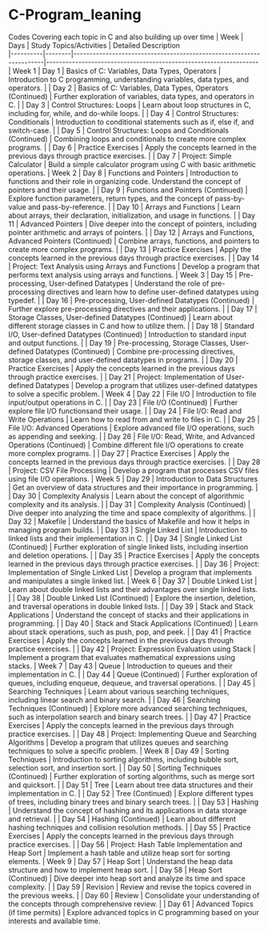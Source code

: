 # C-Program_leaning
Codes Covering each topic in C and also building up over time
|   Week   |  Days  | Study Topics/Activities                                             | Detailed Description                                              
|----------|--------|---------------------------------------------------------------------|------------------------------------------------------------------
| Week 1   | Day 1  | Basics of C: Variables, Data Types, Operators                       | Introduction to C programming, understanding variables, data types, and operators. 
|          | Day 2  | Basics of C: Variables, Data Types, Operators (Continued)           | Further exploration of variables, data types, and operators in C. 
|          | Day 3  | Control Structures: Loops                                           | Learn about loop structures in C, including for, while, and do-while loops. 
|          | Day 4  | Control Structures: Conditionals                                    | Introduction to conditional statements such as if, else if, and switch-case. 
|          | Day 5  | Control Structures: Loops and Conditionals (Continued)              | Combining loops and conditionals to create more complex programs.
|          | Day 6  | Practice Exercises                                                  | Apply the concepts learned in the previous days through practice exercises. 
|          | Day 7  | Project: Simple Calculator                                          | Build a simple calculator program using C with basic arithmetic operations.
| Week 2   | Day 8  | Functions and Pointers                                              | Introduction to functions and their role in organizing code. Understand the concept of pointers and their usage. 
|          | Day 9  | Functions and Pointers (Continued)                                  | Explore function parameters, return types, and the concept of pass-by-value and pass-by-reference. 
|          | Day 10 | Arrays and Functions                                                | Learn about arrays, their declaration, initialization, and usage in functions. 
|          | Day 11 | Advanced Pointers                                                   | Dive deeper into the concept of pointers, including pointer arithmetic and arrays of pointers. 
|          | Day 12 | Arrays and Functions, Advanced Pointers (Continued)                 | Combine arrays, functions, and pointers to create more complex programs. 
|          | Day 13 | Practice Exercises                                                  | Apply the concepts learned in the previous days through practice exercises. 
|          | Day 14 | Project: Text Analysis using Arrays and Functions                   | Develop a program that performs text analysis using arrays and functions. 
| Week 3   | Day 15 | Pre-processing, User-defined Datatypes                              | Understand the role of pre-processing directives and learn how to define user-defined datatypes using typedef. 
|          | Day 16 | Pre-processing, User-defined Datatypes (Continued)                  | Further explore pre-processing directives and their applications. 
|          | Day 17 | Storage Classes, User-defined Datatypes (Continued)                 | Learn about different storage classes in C and how to utilize them. 
|          | Day 18 | Standard I/O, User-defined Datatypes (Continued)                    | Introduction to standard input and output functions. 
|          | Day 19 | Pre-processing, Storage Classes, User-defined Datatypes (Continued) | Combine pre-processing directives, storage classes, and user-defined datatypes in programs. 
|          | Day 20 | Practice Exercises                                                  | Apply the concepts learned in the previous days through practice exercises. 
|          | Day 21 | Project: Implementation of User-defined Datatypes                   | Develop a program that utilizes user-defined datatypes to solve a specific problem. 
| Week 4   | Day 22 | File I/O                                                            | Introduction to file input/output operations in C. 
|          | Day 23 | File I/O (Continued)                                                | Further explore file I/O functionsand their usage. 
|          | Day 24 | File I/O: Read and Write Operations                                 | Learn how to read from and write to files in C. 
|          | Day 25 | File I/O: Advanced Operations                                       | Explore advanced file I/O operations, such as appending and seeking. 
|          | Day 26 | File I/O: Read, Write, and Advanced Operations (Continued)          | Combine different file I/O operations to create more complex programs. 
|          | Day 27 | Practice Exercises                                                  | Apply the concepts learned in the previous days through practice exercises. 
|          | Day 28 | Project: CSV File Processing                                        | Develop a program that processes CSV files using file I/O operations. 
| Week 5   | Day 29 | Introduction to Data Structures                                     | Get an overview of data structures and their importance in programming. 
|          | Day 30 | Complexity Analysis                                                 | Learn about the concept of algorithmic complexity and its analysis. 
|          | Day 31 | Complexity Analysis (Continued)                                     | Dive deeper into analyzing the time and space complexity of algorithms. 
|          | Day 32 | Makefile                                                            | Understand the basics of Makefile and how it helps in managing program builds. 
|          | Day 33 | Single Linked List                                                  | Introduction to linked lists and their implementation in C. 
|          | Day 34 | Single Linked List (Continued)                                      | Further exploration of single linked lists, including insertion and deletion operations. 
|          | Day 35 | Practice Exercises                                                  | Apply the concepts learned in the previous days through practice exercises. 
|          | Day 36 | Project: Implementation of Single Linked List                       | Develop a program that implements and manipulates a single linked list. 
| Week 6   | Day 37 | Double Linked List                                                  | Learn about double linked lists and their advantages over single linked lists. 
|          | Day 38 | Double Linked List (Continued)                                      | Explore the insertion, deletion, and traversal operations in double linked lists. 
|          | Day 39 | Stack and Stack Applications                                        | Understand the concept of stacks and their applications in programming. 
|          | Day 40 | Stack and Stack Applications (Continued)                            | Learn about stack operations, such as push, pop, and peek. 
|          | Day 41 | Practice Exercises                                                  | Apply the concepts learned in the previous days through practice exercises. 
|          | Day 42 | Project: Expression Evaluation using Stack                          | Implement a program that evaluates mathematical expressions using stacks. 
| Week 7   | Day 43 | Queue                                                               | Introduction to queues and their implementation in C. 
|          | Day 44 | Queue (Continued)                                                   | Further exploration of queues, including enqueue, dequeue, and traversal operations. 
|          | Day 45 | Searching Techniques                                                | Learn about various searching techniques, including linear search and binary search. 
|          | Day 46 | Searching Techniques (Continued)                                    | Explore more advanced searching techniques, such as interpolation search and binary search trees. 
|          | Day 47 | Practice Exercises                                                  | Apply the concepts learned in the previous days through practice exercises. 
|          | Day 48 | Project: Implementing Queue and Searching Algorithms                | Develop a program that utilizes queues and searching techniques to solve a specific problem. 
| Week 8   | Day 49 | Sorting Techniques                                                  | Introduction to sorting algorithms, including bubble sort, selection sort, and insertion sort. 
|          | Day 50 | Sorting Techniques (Continued)                                      | Further exploration of sorting algorithms, such as merge sort and quicksort. 
|          | Day 51 | Tree                                                                | Learn about tree data structures and their implementation in C. 
|          | Day 52 | Tree (Continued)                                                    | Explore different types of trees, including binary trees and binary search trees. 
|          | Day 53 | Hashing                                                             | Understand the concept of hashing and its applications in data storage and retrieval. 
|          | Day 54 | Hashing (Continued)                                                 | Learn about different hashing techniques and collision resolution methods. 
|          | Day 55 | Practice Exercises                                                  | Apply the concepts learned in the previous days through practice exercises. 
|          | Day 56 | Project: Hash Table Implementation and Heap Sort                    | Implement a hash table and utilize heap sort for sorting elements. 
| Week 9   | Day 57 | Heap Sort                                                           | Understand the heap data structure and how to implement heap sort. 
|          | Day 58 | Heap Sort (Continued)                                               | Dive deeper into heap sort and analyze its time and space complexity. 
|          | Day 59 | Revision                                                            | Review and revise the topics covered in the previous weeks. 
|          | Day 60 | Review                                                              | Consolidate your understanding of the concepts through comprehensive review. 
|          | Day 61 | Advanced Topics (if time permits)                                   | Explore advanced topics in C programming based on your interests and available time. 

